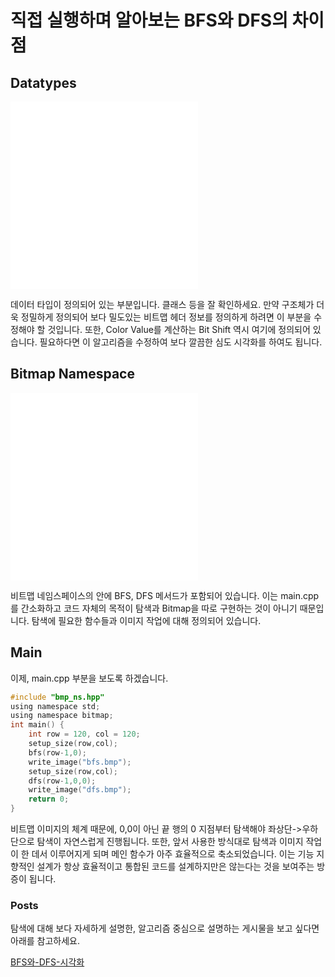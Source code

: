 # 직접 실행하며 알아보는 BFS와 DFS의 차이점

## Datatypes

![Datatypes HPP](./datatypes.hpp)
![Datatypes CPP](./datatypes.cpp)

데이터 타입이 정의되어 있는 부분입니다.
클래스 등을 잘 확인하세요.
만약 구조체가 더욱 정밀하게 정의되어 보다 밀도있는 비트맵 헤더 정보를 정의하게 하려면 이 부분을 수정해야 할 것입니다.
또한, Color Value를 계산하는 Bit Shift 역시 여기에 정의되어 있습니다.
필요하다면 이 알고리즘을 수정하여 보다 깔끔한 심도 시각화를 하여도 됩니다.

## Bitmap Namespace

![Bitmap Namespace HPP](./bmp_ns.hpp)
![Bitmap Namespace CPP](./bmp_ns.cpp)

비트맵 네임스페이스의 안에 BFS, DFS 메서드가 포함되어 있습니다.
이는 main.cpp를 간소화하고 코드 자체의 목적이 탐색과 Bitmap을 따로 구현하는 것이 아니기 때문입니다.
탐색에 필요한 함수들과 이미지 작업에 대해 정의되어 있습니다.

## Main

이제, main.cpp 부분을 보도록 하겠습니다.

```c
#include "bmp_ns.hpp"
using namespace std;
using namespace bitmap;
int main() {
    int row = 120, col = 120;
    setup_size(row,col);
    bfs(row-1,0);
    write_image("bfs.bmp");
    setup_size(row,col);
    dfs(row-1,0,0);
    write_image("dfs.bmp");
    return 0;
}
```

비트맵 이미지의 체계 때문에, 0,0이 아닌 끝 행의 0 지점부터 탐색해야 좌상단->우하단으로 탐색이 자연스럽게 진행됩니다.
또한, 앞서 사용한 방식대로 탐색과 이미지 작업이 한 데서 이루어지게 되며 메인 함수가 아주 효율적으로 축소되었습니다. 이는 기능 지향적인 설계가 항상 효율적이고 통합된 코드를 설계하지만은 않는다는 것을 보여주는 방증이 됩니다.


### Posts

탐색에 대해 보다 자세하게 설명한, 알고리즘 중심으로 설명하는 게시물을 보고 싶다면 아래를 참고하세요.

[BFS와-DFS-시각화](https://yoonjin67.github.io/blog/2025/05/09/BFS%EC%99%80-DFS-%EC%8B%9C%EA%B0%81%ED%99%94.html)
